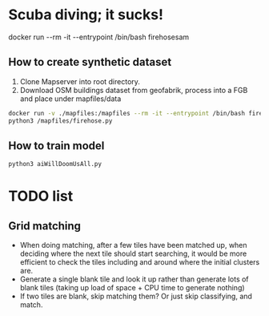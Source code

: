 # Scuba diving; it sucks!
docker run --rm -it --entrypoint /bin/bash firehosesam

## How to create synthetic dataset

1. Clone Mapserver into root directory.
2. Download OSM buildings dataset from geofabrik, process into a FGB and place under mapfiles/data

```sh
docker run -v ./mapfiles:/mapfiles --rm -it --entrypoint /bin/bash firehosesam
python3 /mapfiles/firehose.py
```

## How to train model

```sh
python3 aiWillDoomUsAll.py
```


# TODO list
## Grid matching

- When doing matching, after a few tiles have been matched up, when deciding where the next tile should start searching, it would be more efficient to check the tiles including and around where the initial clusters are.
- Generate a single blank tile and look it up rather than generate lots of blank tiles (taking up load of space + CPU time to generate nothing)
- If two tiles are blank, skip matching them? Or just skip classifying, and match.